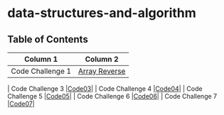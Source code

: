 # data-structures-and-algorithm
## Table of Contents

| Column 1  | Column 2  | 
| ---------------- | ---------------- | 
| Code Challenge 1  |[Array Reverse](./array-reverse/array-reverse.md)|

| Code Challenge 3  |[Code03]()| 
| Code Challenge 4  |[Code04]()| 
| Code Challenge 5  |[Code05]()| 
| Code Challenge 6  |[Code06]()| 
| Code Challenge 7  |[Code07]()| 